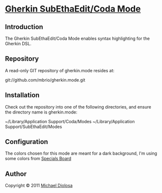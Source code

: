 [Gherkin SubEthaEdit/Coda Mode](http://github.com/mbrio/gherkin.mode)
===================================================

Introduction
------------
The Gherkin SubEthaEdit/Coda Mode enables syntax highlighting for the Gherkin DSL.

Repository
------------
A read-only GIT repository of gherkin.mode resides at:
  
  git://github.com/mbrio/gherkin.mode.git

Installation
------------
Check out the repository into one of the following directories, and ensure the directory name is gherkin.mode:

  ~/Library/Application Support/Coda/Modes
  ~/Library/Application Support/SubEthaEdit/Modes
  
Configuration
-------------
The colors chosen for this mode are meant for a dark background, I'm using some colors from [Specials Board](http://joebergantine.com/werkstatt/seestyle)

Author
------
Copyright &copy; 2011 [Michael Diolosa](http://github.com/mbrio)